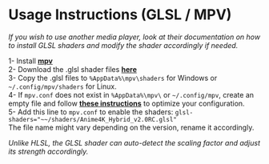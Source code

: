 
# Usage Instructions (GLSL / MPV)
*If you wish to use another media player, look at their documentation on how to install GLSL shaders and modify the shader accordingly if needed.*

1- Install [**mpv**](https://mpv.io/)  
2- Download the .glsl shader files [**here**](https://github.com/bloc97/Anime4K/releases)  
3- Copy the .glsl files to `%AppData%\mpv\shaders` for Windows or `~/.config/mpv/shaders` for Linux.  
4- If `mpv.conf` does not exist in `%AppData%\mpv\` or `~/.config/mpv`, create an empty file and follow [**these instructions**](https://wiki.archlinux.org/index.php/Mpv#Configuration) to optimize your configuration.  
5- Add this line to `mpv.conf` to enable the shaders: `glsl-shaders="~~/shaders/Anime4K_Hybrid_v2.0RC.glsl"`  
The file name might vary depending on the version, rename it accordingly.

*Unlike HLSL, the GLSL shader can auto-detect the scaling factor and adjust its strength accordingly.*  
